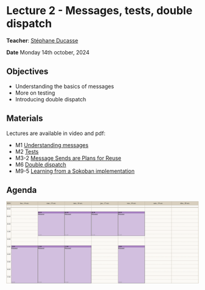 # Lecture 2 - Messages, tests, double dispatch
**Teacher**: [Stéphane Ducasse](http://stephane.ducasse.free.fr/)

**Date** Monday 14th october, 2024

## Objectives

- Understanding the basics of messages
- More on testing
- Introducing double dispatch

## Materials

Lectures are available in video and pdf:

- M1 [Understanding messages](https://advanced-design-mooc.pharo.org/#module1)
- M2 [Tests](https://advanced-design-mooc.pharo.org/#module2) 
- M3-2 [Message Sends are Plans for Reuse](https://advanced-design-mooc.pharo.org/#module3)
- M6 [Double dispatch](https://advanced-design-mooc.pharo.org/#module6)
- M9-5 [Learning from a Sokoban implementation](https://advanced-design-mooc.pharo.org/#module9)


## Agenda

![img](/Week-03-Object-Oriented-Programming-October-14-18-2024/week-03-agenda.png)   